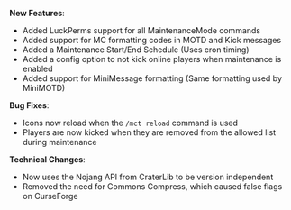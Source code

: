 **New Features**:

- Added LuckPerms support for all MaintenanceMode commands
- Added support for MC formatting codes in MOTD and Kick messages
- Added a Maintenance Start/End Schedule (Uses cron timing)
- Added a config option to not kick online players when maintenance is enabled
- Added support for MiniMessage formatting (Same formatting used by MiniMOTD)

**Bug Fixes**:

- Icons now reload when the `/mct reload` command is used
- Players are now kicked when they are removed from the allowed list during maintenance

**Technical Changes**:

- Now uses the Nojang API from CraterLib to be version independent
- Removed the need for Commons Compress, which caused false flags on CurseForge
